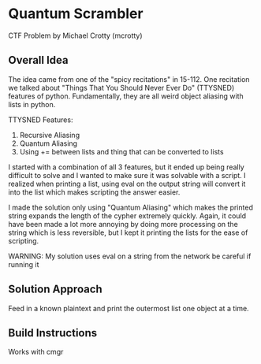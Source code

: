 # Quantum Scrambler
CTF Problem by Michael Crotty (mcrotty)

## Overall Idea
The idea came from one of the "spicy recitations" in 15-112. One recitation we
talked about "Things That You Should Never Ever Do" (TTYSNED) features of python.
Fundamentally, they are all weird object aliasing with lists in python. 

TTYSNED Features:
1. Recursive Aliasing
2. Quantum Aliasing
3. Using += between lists and thing that can be converted to lists

I started with a combination of all 3 features, but it ended up being really
difficult to solve and I wanted to make sure it was solvable with a script.
I realized when printing a list, using eval on the output string will 
convert it into the list which makes scripting the answer easier. 

I made the solution only using "Quantum Aliasing" which makes the printed string
expands the length of the cypher extremely quickly. Again, it could have been
made a lot more annoying by doing more processing on the string which is less
reversible, but I kept it printing the lists for the ease of scripting.

WARNING: My solution uses eval on a string from the network
be careful if running it

## Solution Approach
Feed in a known plaintext and print the outermost list one object at a time.

## Build Instructions
Works with cmgr
